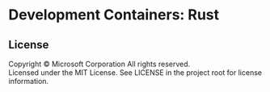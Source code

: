 # Development Containers: Rust

## License

Copyright © Microsoft Corporation All rights reserved.<br />
Licensed under the MIT License. See LICENSE in the project root for license information.
